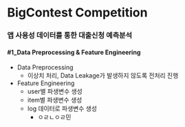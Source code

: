 # BigContest Competition

### 앱 사용성 데이터를 통한 대출신청 예측분석  
#### #1_Data Preprocessing & Feature Engineering
* Data Preprocessing
  * 이상치 처리, Data Leakage가 발생하지 않도록 전처리 진행  
* Feature Engineering
  * user별 파생변수 생성
  * item별 파생변수 생성
  * log 데이터로 파생변수 생성
    * ㅇㄹㄴㅇㄹ민

